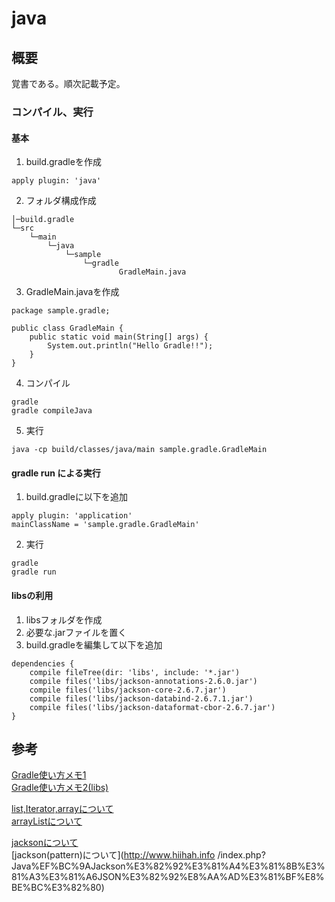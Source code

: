 # java

## 概要
覚書である。順次記載予定。

### コンパイル、実行

#### 基本
1. build.gradleを作成  

  ```
  apply plugin: 'java'
  ```

2. フォルダ構成作成   
  ```
  │─build.gradle
  └─src
      └─main
          └─java
              └─sample
                  └─gradle
                          GradleMain.java
  ```   
  
3. GradleMain.javaを作成  
  ```
  package sample.gradle;

  public class GradleMain {
      public static void main(String[] args) {
          System.out.println("Hello Gradle!!");
      }
  }
  ```
  
4. コンパイル  
  ```
  gradle
  gradle compileJava
  ```

5. 実行
  ```
  java -cp build/classes/java/main sample.gradle.GradleMain
  ```

#### gradle run による実行
1. build.gradleに以下を追加
  ```
  apply plugin: 'application'
  mainClassName = 'sample.gradle.GradleMain'
  ```

2. 実行
  ```
  gradle
  gradle run
  ```

#### libsの利用  
1. libsフォルダを作成  
2. 必要な.jarファイルを置く  
3. build.gradleを編集して以下を追加
  ```
  dependencies {
      compile fileTree(dir: 'libs', include: '*.jar')
      compile files('libs/jackson-annotations-2.6.0.jar')
      compile files('libs/jackson-core-2.6.7.jar')
      compile files('libs/jackson-databind-2.6.7.1.jar')
      compile files('libs/jackson-dataformat-cbor-2.6.7.jar')
  }
  ```



## 参考
[Gradle使い方メモ1](https://qiita.com/opengl-8080/items/4c1aa85b4737bd362d9e)  
[Gradle使い方メモ2(libs)](https://qiita.com/summer/items/ba5393e703f3d5a74e8a)  

[list,Iterator,arrayについて](https://qiita.com/masa-kunikata/items/72703085dbf59cc83052)  
[arrayListについて](https://www.sejuku.net/blog/20355#add_addAll)  

[jacksonについて](https://qiita.com/opengl-8080/items/b613b9b3bc5d796c840c)    
[jackson(pattern)について](http://www.hiihah.info  /index.php?Java%EF%BC%9AJackson%E3%82%92%E3%81%A4%E3%81%8B%E3%81%A3%E3%81%A6JSON%E3%82%92%E8%AA%AD%E3%81%BF%E8%BE%BC%E3%82%80)  
